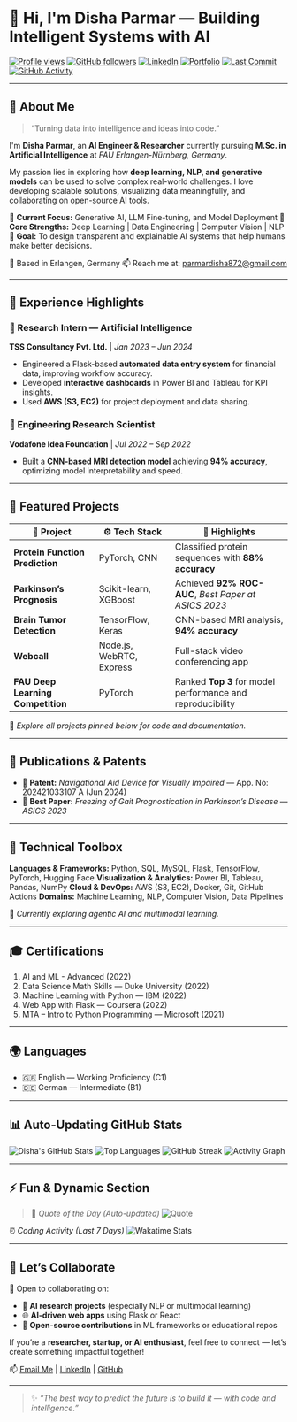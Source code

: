 # 👋 Hi, I'm Disha Parmar — Building Intelligent Systems with AI

[![Profile views](https://komarev.com/ghpvc/?username=Disha-parmar011\&color=blueviolet)](https://github.com/Disha-parmar011)
[![GitHub followers](https://img.shields.io/github/followers/Disha-parmar011?label=Follow\&style=social)](https://github.com/Disha-parmar011)
[![LinkedIn](https://img.shields.io/badge/LinkedIn-Connect-blue)](https://linkedin.com/in/disha-p-3615b9222)
[![Portfolio](https://img.shields.io/badge/Portfolio-Explore-purple)](https://github.com/Disha-parmar011)
[![Last Commit](https://img.shields.io/github/last-commit/Disha-parmar011/Disha-parmar011?label=Last%20Update\&style=flat-square\&color=brightgreen)](https://github.com/Disha-parmar011)
[![GitHub Activity](https://img.shields.io/badge/Dynamic%20Activity-Auto--Updating-orange)](https://github.com/Disha-parmar011)

---

## 🤖 About Me

> “Turning data into intelligence and ideas into code.”

I'm **Disha Parmar**, an **AI Engineer & Researcher** currently pursuing **M.Sc. in Artificial Intelligence** at *FAU Erlangen-Nürnberg, Germany*.

My passion lies in exploring how **deep learning, NLP, and generative models** can be used to solve complex real-world challenges. I love developing scalable solutions, visualizing data meaningfully, and collaborating on open-source AI tools.

🔹 **Current Focus:** Generative AI, LLM Fine-tuning, and Model Deployment
🔹 **Core Strengths:** Deep Learning | Data Engineering | Computer Vision | NLP
🔹 **Goal:** To design transparent and explainable AI systems that help humans make better decisions.

📍 Based in Erlangen, Germany
📫 Reach me at: [parmardisha872@gmail.com](mailto:parmardisha872@gmail.com)

---

## 💼 Experience Highlights

### 🧠 Research Intern — Artificial Intelligence

**TSS Consultancy Pvt. Ltd.** | *Jan 2023 – Jun 2024*

* Engineered a Flask-based **automated data entry system** for financial data, improving workflow accuracy.
* Developed **interactive dashboards** in Power BI and Tableau for KPI insights.
* Used **AWS (S3, EC2)** for project deployment and data sharing.

### 🔬 Engineering Research Scientist

**Vodafone Idea Foundation** | *Jul 2022 – Sep 2022*

* Built a **CNN-based MRI detection model** achieving **94% accuracy**, optimizing model interpretability and speed.

---

## 🧩 Featured Projects

| 🧠 Project                        | ⚙️ Tech Stack            | 🌟 Highlights                                              |
| --------------------------------- | ------------------------ | ---------------------------------------------------------- |
| **Protein Function Prediction**   | PyTorch, CNN             | Classified protein sequences with **88% accuracy**         |
| **Parkinson’s Prognosis**         | Scikit-learn, XGBoost    | Achieved **92% ROC-AUC**, *Best Paper at ASICS 2023*       |
| **Brain Tumor Detection**         | TensorFlow, Keras        | CNN-based MRI analysis, **94% accuracy**                   |
| **Webcall**                       | Node.js, WebRTC, Express | Full-stack video conferencing app                          |
| **FAU Deep Learning Competition** | PyTorch                  | Ranked **Top 3** for model performance and reproducibility |

🧾 *Explore all projects pinned below for code and documentation.*

---

## 📜 Publications & Patents

* 🧪 **Patent:** *Navigational Aid Device for Visually Impaired* — App. No: 202421033107 A (Jun 2024)
* 🏅 **Best Paper:** *Freezing of Gait Prognostication in Parkinson’s Disease* — *ASICS 2023*

---

## 🧰 Technical Toolbox

**Languages & Frameworks:** Python, SQL, MySQL, Flask, TensorFlow, PyTorch, Hugging Face
**Visualization & Analytics:** Power BI, Tableau, Pandas, NumPy
**Cloud & DevOps:** AWS (S3, EC2), Docker, Git, GitHub Actions
**Domains:** Machine Learning, NLP, Computer Vision, Data Pipelines

🧩 *Currently exploring agentic AI and multimodal learning.*

---

## 🎓 Certifications

1. AI and ML - Advanced (2022)
2. Data Science Math Skills — Duke University (2022)
3. Machine Learning with Python — IBM (2022)
4. Web App with Flask — Coursera (2022)
5. MTA – Intro to Python Programming — Microsoft (2021)

---

## 🌍 Languages

* 🇬🇧 English — Working Proficiency (C1)
* 🇩🇪 German — Intermediate (B1)

---

## 📊 Auto-Updating GitHub Stats

![Disha's GitHub Stats](https://github-readme-stats.vercel.app/api?username=Disha-parmar011\&show_icons=true\&theme=radical)
![Top Languages](https://github-readme-stats.vercel.app/api/top-langs/?username=Disha-parmar011\&layout=compact\&theme=radical)
![GitHub Streak](https://github-readme-streak-stats.herokuapp.com/?user=Disha-parmar011\&theme=radical)
![Activity Graph](https://github-readme-activity-graph.vercel.app/graph?username=Disha-parmar011\&theme=rogue\&bg_color=0D1117\&hide_border=true)

---

## ⚡ Fun & Dynamic Section

> 🧠 *Quote of the Day (Auto-updated)*
> ![Quote](https://quotes-github-readme.vercel.app/api?type=horizontal\&theme=radical)

⏰ *Coding Activity (Last 7 Days)*
![Wakatime Stats](https://github-readme-stats.vercel.app/api/wakatime?username=DishaParmar\&theme=radical)

---

## 🤝 Let’s Collaborate

💬 Open to collaborating on:

* 🤖 **AI research projects** (especially NLP or multimodal learning)
* 🌐 **AI-driven web apps** using Flask or React
* 🧠 **Open-source contributions** in ML frameworks or educational repos

If you’re a **researcher, startup, or AI enthusiast**, feel free to connect — let’s create something impactful together!

📫 [Email Me](mailto:parmardisha872@gmail.com) | [LinkedIn](https://linkedin.com/in/disha-p-3615b9222) | [GitHub](https://github.com/Disha-parmar011)

---

> ✨ *“The best way to predict the future is to build it — with code and intelligence.”*
